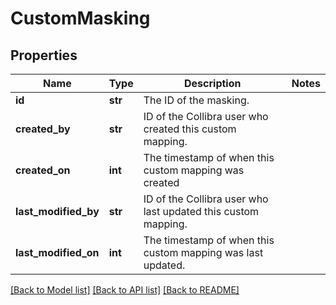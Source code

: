 # CustomMasking

## Properties
Name | Type | Description | Notes
------------ | ------------- | ------------- | -------------
**id** | **str** | The ID of the masking. | 
**created_by** | **str** | ID of the Collibra user who created this custom mapping. | 
**created_on** | **int** | The timestamp of when this custom mapping was created | 
**last_modified_by** | **str** | ID of the Collibra user who last updated this custom mapping. | 
**last_modified_on** | **int** | The timestamp of when this custom mapping was last updated. | 

[[Back to Model list]](../README.md#documentation-for-models) [[Back to API list]](../README.md#documentation-for-api-endpoints) [[Back to README]](../README.md)

